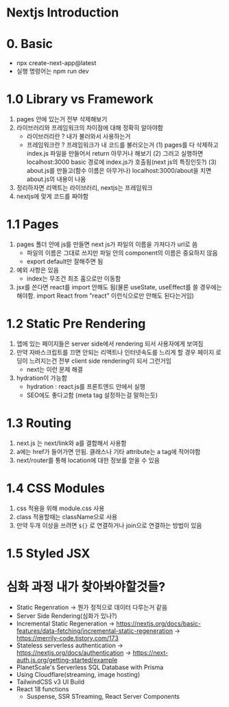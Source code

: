 # Nextjs Introduction

# 0. Basic
- npx create-next-app@latest
- 실행 명령어는 npm run dev

# 1.0 Library vs Framework
1) pages 안에 있는거 전부 삭제해보기
2) 라이브러리와 프레임워크의 차이점에 대해 정확히 알아야함
    - 라이브러리란 ? 내가 불러와서 사용하는거
    - 프레임워크란 ? 프레임워크가 내 코드를 불러오는거
    (1) pages를 다 삭제하고 index.js 파일을 만들어서 return 아무거나 해보기
    (2) 그러고 실행하면 localhost:3000 basic 경로에 index.js가 호출됨(next js의 특징인듯?)
    (3) about.js를 만들고(함수 이름은 아무거나) localhost:3000/about을 치면 about.js의 내용이 나옴
3) 정리하자면 리액트는 라이브러리, nextjs는 프레임워크
4) nextjs에 맞게 코드를 짜야함

# 1.1 Pages
1) pages 폴더 안에 js를 만들면 next js가 파일의 이름을 가져다가 url로 씀
    - 파일의 이름은 그대로 쓰지만 파일 안의 component의 이름은 중요하지 않음
    - export default만 잘해주면 됨
2) 예외 사항은 있음
    - index는 무조건 최초 홈으로만 이동함
3) jsx를 쓴다면 react를 import 안해도 됨(물론 useState, useEffect를 쓸 경우에는 해야함. import React from "react" 이런식으로만 안해도 된다는거임)

# 1.2 Static Pre Rendering
1) 앱에 있는 페이지들은 server side에서 rendering 되서 사용자에게 보여짐
2) 만약 자바스크립트를 끄면 안되는 리액트나 인터넷속도를 느리게 할 경우 페이지 로딩이 느려지는건 전부 client side rendering이 되서 그런거임
	- next는 이런 문제 해결
3) hydration이 가능함
	- hydration : react.js를 프론트엔드 안에서 실행
	- SEO에도 좋다고함 (meta tag 설정하는걸 말하는듯)
	
# 1.3 Routing
1) next.js 는 next/link와 a를 결합해서 사용함
2) a에는 href가 들어가면 안됨. 클래스나 기타 attribute는 a tag에 적어야함
3) next/router를 통해 location에 대한 정보를 얻을 수 있음

# 1.4 CSS Modules
1) css 적용을 위해 module.css 사용
2) class 적용할때는 className으로 사용
3) 만약 두개 이상을 쓰려면 `${}` 로 연결하거나 join으로 연결하는 방법이 있음

# 1.5 Styled JSX


# 심화 과정 내가 찾아봐야할것들?
- Static Regenration
    -> 뭔가 정적으로 데이터 다루는거 같음
- Server Side Rendering(심화가 있나?)
- Incremental Static Regeneration
    -> https://nextjs.org/docs/basic-features/data-fetching/incremental-static-regeneration
    -> https://merrily-code.tistory.com/173
- Stateless serverless authentication
    -> https://nextjs.org/docs/authentication
    -> https://next-auth.js.org/getting-started/example
- PlanetScale's Serverless SQL Database with Prisma
- Using Cloudflare(streaming, image hosting)
- TailwindCSS v3 UI Build
- React 18 functions
    - Suspense, SSR STreaming, React Server Components